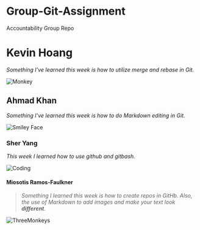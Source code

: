 # Group-Git-Assignment
Accountability Group Repo

# Kevin Hoang
_Something I've learned this week is how to utilize merge and rebase in Git._

![Monkey](https://images.pexels.com/photos/733998/pexels-photo-733998.jpeg?cs=srgb&dl=pexels-simon-733998.jpg&fm=jpg)

## Ahmad Khan
_Something I've learned this week is how to do Markdown editing in Git._

![Smiley Face](https://clipartix.com/wp-content/uploads/2016/05/Happy-face-clip-art-smiley-face-clipart-3-clipartcow.jpg)

### Sher Yang
_This week I learned how to use github and gitbash._

![Coding](https://images.squarespace-cdn.com/content/v1/589a07cb5016e157fa9a7c59/1581967521076-6MGHDV6VOOW27KF1JFYG/code-image-asset.jpeg?format=1500w)

#### Miosotis Ramos-Faulkner
> _Something I learned this week is how to create repos in GitHb.  Also, the use of Markdown to add images and make your text look **different**._

![ThreeMonkeys](https://www.desktopbackground.org/download/1024x768/2015/01/21/890472_funny-monkey-funny-monkey-wallpapers-download-fine-hd-wallpapaper-rr_1024x768_h.jpg)
